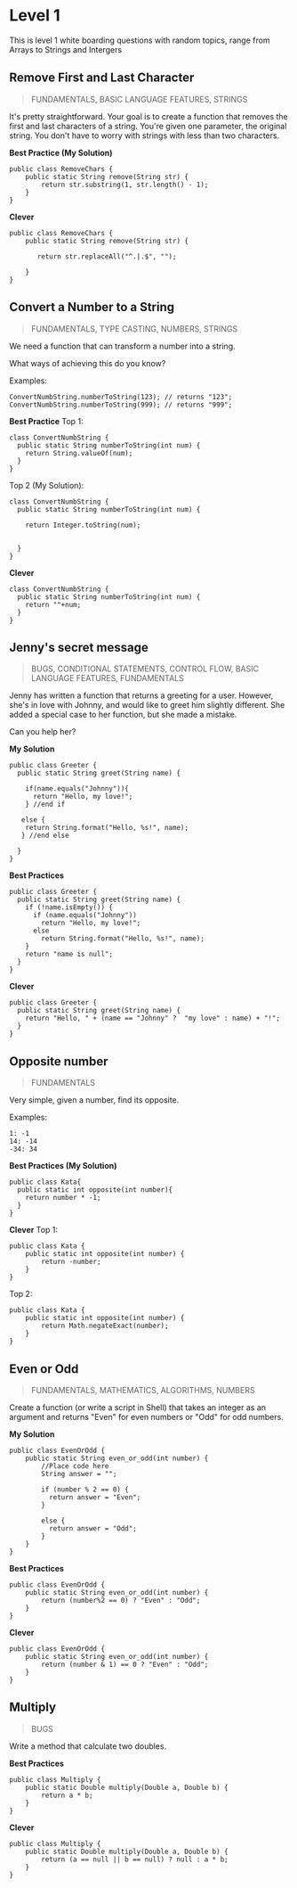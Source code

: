 # Level 1

This is level 1 white boarding questions with random topics, range from Arrays to Strings and Intergers


## Remove First and Last Character

> FUNDAMENTALS, BASIC LANGUAGE FEATURES, STRINGS

It's pretty straightforward. Your goal is to create a function that removes the first and last characters of a string. You're given one parameter, the original string. You don't have to worry with strings with less than two characters.

__Best Practice (My Solution)__
```
public class RemoveChars {
    public static String remove(String str) {
        return str.substring(1, str.length() - 1);
    }
}
```

__Clever__
```
public class RemoveChars {
    public static String remove(String str) {

       return str.replaceAll("^.|.$", "");
       
    }
}
```


## Convert a Number to a String

> FUNDAMENTALS, TYPE CASTING, NUMBERS, STRINGS

We need a function that can transform a number into a string.

What ways of achieving this do you know?

Examples:
```
ConvertNumbString.numberToString(123); // returns "123";   
ConvertNumbString.numberToString(999); // returns "999";
```

__Best Practice__
Top 1:
```
class ConvertNumbString {
  public static String numberToString(int num) {
    return String.valueOf(num);
  }
}
```

Top 2 (My Solution):
```
class ConvertNumbString {
  public static String numberToString(int num) {
  
    return Integer.toString(num);


  }
}
```

__Clever__
```
class ConvertNumbString {
  public static String numberToString(int num) {
    return ""+num;
  }
}
```


## Jenny's secret message

> BUGS, CONDITIONAL STATEMENTS, CONTROL FLOW, BASIC LANGUAGE FEATURES, FUNDAMENTALS

Jenny has written a function that returns a greeting for a user. However, she's in love with Johnny, and would like to greet him slightly different. She added a special case to her function, but she made a mistake.

Can you help her?

__My Solution__
```
public class Greeter {
  public static String greet(String name) {
    
    if(name.equals("Johnny")){
      return "Hello, my love!";
    } //end if
    
   else {    
    return String.format("Hello, %s!", name);
   } //end else
    
  }
}
```

__Best Practices__
```
public class Greeter {
  public static String greet(String name) {
    if (!name.isEmpty()) {
      if (name.equals("Johnny"))
        return "Hello, my love!";
      else
        return String.format("Hello, %s!", name);
    }
    return "name is null";
  }
}
```

__Clever__
```
public class Greeter {
  public static String greet(String name) {
    return "Hello, " + (name == "Johnny" ?  "my love" : name) + "!";
  }
}
```


## Opposite number

> FUNDAMENTALS

Very simple, given a number, find its opposite.

Examples:
```
1: -1
14: -14
-34: 34
```

__Best Practices (My Solution)__

```
public class Kata{
  public static int opposite(int number){
    return number * -1;
  }
}
```

__Clever__
Top 1:
```
public class Kata {
    public static int opposite(int number) {
        return -number;
    }
}
```

Top 2:
```
public class Kata {
    public static int opposite(int number) {
        return Math.negateExact(number);
    }
}
```


## Even or Odd

> FUNDAMENTALS, MATHEMATICS, ALGORITHMS, NUMBERS

Create a function (or write a script in Shell) that takes an integer as an argument and returns "Even" for even numbers or "Odd" for odd numbers.

__My Solution__
```
public class EvenOrOdd {
    public static String even_or_odd(int number) {
        //Place code here
        String answer = "";
        
        if (number % 2 == 0) {
          return answer = "Even";
        }
        
        else {
          return answer = "Odd";
        }
    }
}
```

__Best Practices__
```
public class EvenOrOdd {
    public static String even_or_odd(int number) {
        return (number%2 == 0) ? "Even" : "Odd";
    }
}
```

__Clever__
```
public class EvenOrOdd {
    public static String even_or_odd(int number) {
        return (number & 1) == 0 ? "Even" : "Odd";
    }
}
```


## Multiply

> BUGS

Write a method that calculate two doubles.

__Best Practices__
```
public class Multiply {
    public static Double multiply(Double a, Double b) {
        return a * b;
    }
}
```

__Clever__
```
public class Multiply {
    public static Double multiply(Double a, Double b) {
        return (a == null || b == null) ? null : a * b;
    }
}
```